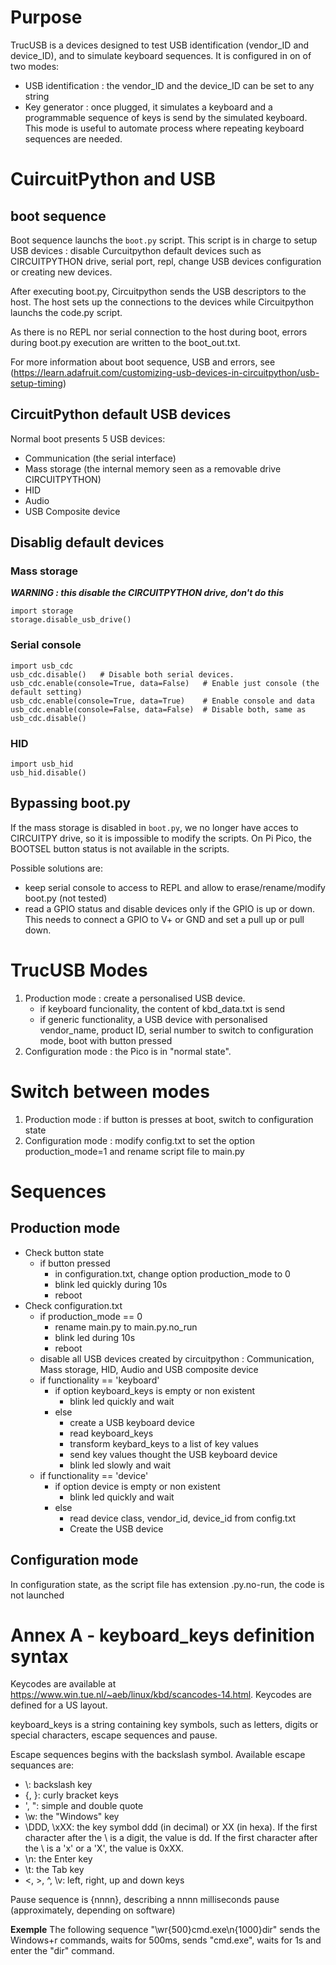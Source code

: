 # Purpose

TrucUSB is a devices designed to test USB identification (vendor_ID and device_ID), and
to simulate keyboard sequences.
It is configured in on of two modes:
- USB identification : the vendor_ID and the device_ID can be set to any string
- Key generator : once plugged, it simulates a keyboard and a programmable sequence of
keys is send by the simulated keyboard. This mode is useful to automate process where repeating
keyboard sequences are needed.

# CuircuitPython and USB

## boot sequence

Boot sequence launchs the `boot.py` script. This script is in charge to setup USB devices :
disable Curcuitpython default devices such as CIRCUITPYTHON drive, serial port, repl, 
change USB devices configuration or creating new devices.

After executing boot.py, Circuitpython sends the USB descriptors to the host. 
The host sets up the connections to the devices while Circuitpython launchs the 
code.py script.

As there is no REPL nor serial connection to the host during boot, errors during boot.py execution
are written to the boot_out.txt.

For more information about boot sequence, USB and errors, see 
(https://learn.adafruit.com/customizing-usb-devices-in-circuitpython/usb-setup-timing)

## CircuitPython default USB devices

Normal boot presents 5 USB devices:
- Communication (the serial interface)
- Mass storage (the internal memory seen as a removable drive CIRCUITPYTHON)
- HID
- Audio
- USB Composite device

## Disablig default devices

### Mass storage

***WARNING : this disable the CIRCUITPYTHON drive, don't do this***
```
import storage
storage.disable_usb_drive()
```

### Serial console

```
import usb_cdc
usb_cdc.disable()   # Disable both serial devices.
usb_cdc.enable(console=True, data=False)   # Enable just console (the default setting)
usb_cdc.enable(console=True, data=True)    # Enable console and data
usb_cdc.enable(console=False, data=False)  # Disable both, same as usb_cdc.disable()
```

### HID

```
import usb_hid
usb_hid.disable()
```

## Bypassing boot.py

If the mass storage is disabled in `boot.py`, we no longer have acces to CIRCUITPY drive, 
so it is impossible to modify the scripts.
On Pi Pico, the BOOTSEL button status is not available in the scripts.

Possible solutions are:
- keep serial console to access to REPL and allow to erase/rename/modify boot.py (not tested)
- read a GPIO status and disable devices only if the GPIO is up or down. 
This needs to connect a GPIO to V+ or GND and set a pull up or pull down.

# TrucUSB Modes

1. Production mode : create a personalised USB device.
	- if keyboard funcionality, the content of kbd_data.txt is send
	- if generic functionality, a USB device with personalised vendor_name, product ID, serial number
	to switch to configuration mode, boot with button pressed
2. Configuration mode : the Pico is in "normal state". 
	

# Switch between modes
1. Production mode : if button is presses at boot, switch to configuration state
2. Configuration mode : modify config.txt to set the option production_mode=1 and rename script file to main.py

# Sequences
## Production mode
- Check button state
	- if button pressed
		- in configuration.txt, change option production_mode to 0
		- blink led quickly during 10s
		- reboot
- Check configuration.txt	
	- if production_mode == 0
		- rename main.py to main.py.no_run
		- blink led during 10s
		- reboot
	- disable all USB devices created by circuitpython : Communication, Mass storage, HID, Audio and USB composite device
	- if functionality == 'keyboard'
		- if option keyboard_keys is empty or non existent
			- blink led quickly and wait
		- else
			- create a USB keyboard device
			- read keyboard_keys
			- transform keybard_keys to a list of key values
			- send key values thought the USB keyboard device
			- blink led slowly and wait
	- if functionality == 'device'
		- if option device is empty or non existent
			- blink led quickly and wait
		- else
			- read device class, vendor_id, device_id from config.txt
			- Create the USB device
			
## Configuration mode
In configuration state, as the script file has extension .py.no-run, the code is not launched

# Annex A - keyboard_keys definition syntax
Keycodes are available at https://www.win.tue.nl/~aeb/linux/kbd/scancodes-14.html. 
Keycodes are defined for a US layout.

keyboard_keys is a string containing key symbols, such as letters, digits or special characters, 
escape sequences and pause.

Escape sequences begins with the backslash symbol. Available escape sequances are:
- \\: backslash key
- \{, \}: curly bracket keys
- \', \": simple and double quote
- \w: the "Windows" key
- \DDD, \xXX: the key symbol ddd (in decimal) or XX (in hexa). 
If the first character after the \ is a digit, the value is dd. 
If the first character after the \ is a 'x' or a 'X', the value is 0xXX.
- \n: the Enter key
- \t: the Tab key
- \<, \>, \^, \v: left, right, up and down keys

Pause sequence is {nnnn}, describing a nnnn milliseconds pause (approximately, depending on software)

**Exemple** The following sequence "\wr{500}cmd.exe\n{1000}dir" sends the Windows+r commands, waits for 500ms, 
sends "cmd.exe", waits for 1s and enter the "dir" command.


